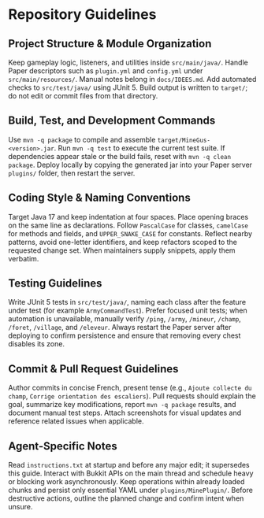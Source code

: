 ﻿# Repository Guidelines

## Project Structure & Module Organization
Keep gameplay logic, listeners, and utilities inside `src/main/java/`. Handle Paper descriptors such as `plugin.yml` and `config.yml` under `src/main/resources/`. Manual notes belong in `docs/IDEES.md`. Add automated checks to `src/test/java/` using JUnit 5. Build output is written to `target/`; do not edit or commit files from that directory.

## Build, Test, and Development Commands
Use `mvn -q package` to compile and assemble `target/MineGus-<version>.jar`. Run `mvn -q test` to execute the current test suite. If dependencies appear stale or the build fails, reset with `mvn -q clean package`. Deploy locally by copying the generated jar into your Paper server `plugins/` folder, then restart the server.

## Coding Style & Naming Conventions
Target Java 17 and keep indentation at four spaces. Place opening braces on the same line as declarations. Follow `PascalCase` for classes, `camelCase` for methods and fields, and `UPPER_SNAKE_CASE` for constants. Reflect nearby patterns, avoid one-letter identifiers, and keep refactors scoped to the requested change set. When maintainers supply snippets, apply them verbatim.

## Testing Guidelines
Write JUnit 5 tests in `src/test/java/`, naming each class after the feature under test (for example `ArmyCommandTest`). Prefer focused unit tests; when automation is unavailable, manually verify `/ping`, `/army`, `/mineur`, `/champ`, `/foret`, `/village`, and `/eleveur`. Always restart the Paper server after deploying to confirm persistence and ensure that removing every chest disables its zone.

## Commit & Pull Request Guidelines
Author commits in concise French, present tense (e.g., `Ajoute collecte du champ`, `Corrige orientation des escaliers`). Pull requests should explain the goal, summarize key modifications, report `mvn -q package` results, and document manual test steps. Attach screenshots for visual updates and reference related issues when applicable.

## Agent-Specific Notes
Read `instructions.txt` at startup and before any major edit; it supersedes this guide. Interact with Bukkit APIs on the main thread and schedule heavy or blocking work asynchronously. Keep operations within already loaded chunks and persist only essential YAML under `plugins/MinePlugin/`. Before destructive actions, outline the planned change and confirm intent when unsure.
